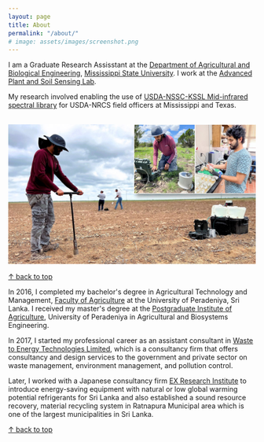 ```yaml
---
layout: page
title: About
permalink: "/about/"
# image: assets/images/screenshot.png
---
```


<script src="/pages/md-gallery.js"></script>

I am a Graduate Research Assisstant at the [Department of Agricultural and Biological Engineering](https://www.abe.msstate.edu/), [Mississippi State University](https://www.msstate.edu/). I work at the [Advanced Plant and Soil Sensing Lab](https://apsslab.abe.msstate.edu/).

My research involved enabling the use of [USDA-NSSC-KSSL Mid-infrared spectral library](https://soilspectroscopy.org/the-nssc-kssl-mir-spectral-library/) for USDA-NRCS field officers at Mississippi and Texas.

<br>
<img src="/assets/images/about/about_msu.JPG">
<br>

[↑ back to top](#top)

In 2016, I completed my bachelor's degree in Agricultural Technology and Management, [Faculty of Agriculture](https://agri.pdn.ac.lk/) at the University of Peradeniya, Sri Lanka. I received my master's degree at the [Postgraduate Institute of Agriculture](http://www.pgia.pdn.ac.lk/), University of Peradeniya in Agricultural and Biosystems Engineering.

In 2017, I started my professional career as an assistant consultant in [Waste
to Energy Technologies Limited](https://www.linkedin.com/company/31324840/?lipi=urn%3Ali%3Apage%3Ad_flagship3_profile_view_base%3BJELLxr2iTyujVAIfxjF3PA%3D%3D), which is a consultancy firm that offers
consultancy and design services to the government and private sector on
waste management, environment management, and pollution control.

Later, I worked with a Japanese consultancy firm [EX Research Institute](https://www.exri.co.jp/en) to
introduce energy-saving equipment with natural or low global warming
potential refrigerants for Sri Lanka and also established a sound resource
recovery, material recycling system in Ratnapura Municipal area which is one
of the largest municipalities in Sri Lanka.

[↑ back to top](#top)
